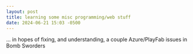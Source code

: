 ```yaml
---
layout: post
title: learning some misc programming/web stuff
date: 2024-06-21 15:03 -0500
---
```

... in hopes of fixing, and understanding, a couple Azure/PlayFab issues in Bomb Sworders